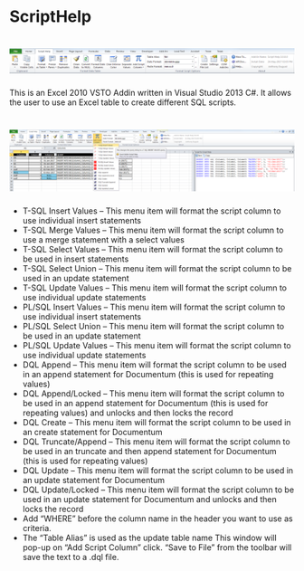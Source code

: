 
# ScriptHelp
<h1 align="center">
  <img src="Images/toolbar.png" alt="MyToolbar" />
</h1>
This is an Excel 2010 VSTO Addin written in Visual Studio 2013 C#. It allows the user to use an Excel table to create different SQL scripts.



<h1 align="center">
  <img src="Images/script_toolbar.png" alt="MyToolbar" />
</h1>

*	T-SQL Insert Values – This menu item will format the script column to use individual insert statements
*	T-SQL Merge Values – This menu item will format the script column to use a merge statement with a select values
*	T-SQL Select Values – This menu item will format the script column to be used in insert statements 
*	T-SQL Select Union – This menu item will format the script column to be used in an update statement 
*	T-SQL Update Values – This menu item will format the script column to use individual update statements
*	PL/SQL Insert Values – This menu item will format the script column to use individual insert statements
*	PL/SQL Select Union – This menu item will format the script column to be used in an update statement 
*	PL/SQL Update Values – This menu item will format the script column to use individual update statements
*	DQL Append – This menu item will format the script column to be used in an append statement for Documentum (this is used for repeating values)
*	DQL Append/Locked – This menu item will format the script column to be used in an append statement for Documentum (this is used for repeating values) and unlocks and then locks the record
*	DQL Create – This menu item will format the script column to be used in an create statement for Documentum
*	DQL Truncate/Append – This menu item will format the script column to be used in an truncate and then append statement for Documentum (this is used for repeating values)
*	DQL Update – This menu item will format the script column to be used in an update statement for Documentum
*	DQL Update/Locked – This menu item will format the script column to be used in an update statement for Documentum and unlocks and then locks the record
  *	Add “WHERE” before the column name in the header you want to use as criteria.
  *	The “Table Alias” is used as the update table name
This window will pop-up on “Add Script Column” click. “Save to File” from the toolbar will save the text to a .dql file.
